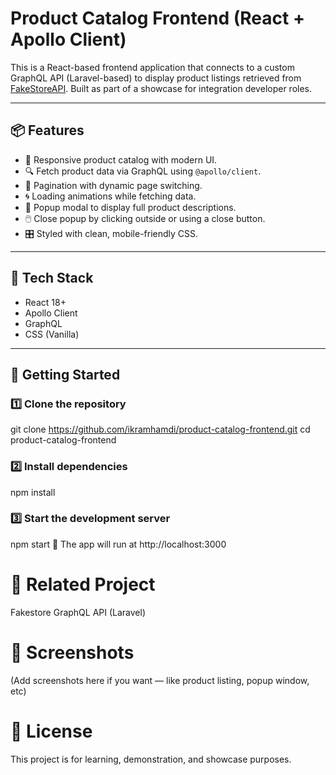 # Product Catalog Frontend (React + Apollo Client)

This is a React-based frontend application that connects to a custom GraphQL API (Laravel-based) to display product listings retrieved from [FakeStoreAPI](https://fakestoreapi.com/). Built as part of a showcase for integration developer roles.

---

## 📦 Features

- 🎨 Responsive product catalog with modern UI.
- 🔍 Fetch product data via GraphQL using `@apollo/client`.
- 📑 Pagination with dynamic page switching.
- 🌀 Loading animations while fetching data.
- 💬 Popup modal to display full product descriptions.
- 🖱️ Close popup by clicking outside or using a close button.
- 🎛️ Styled with clean, mobile-friendly CSS.

---

## 📌 Tech Stack

- React 18+
- Apollo Client
- GraphQL
- CSS (Vanilla)

---

## 🚀 Getting Started

### 1️⃣ Clone the repository

git clone https://github.com/ikramhamdi/product-catalog-frontend.git
cd product-catalog-frontend

### 2️⃣ Install dependencies
npm install

### 3️⃣ Start the development server
npm start
📌 The app will run at http://localhost:3000

# 🔗 Related Project
Fakestore GraphQL API (Laravel)

# 📸 Screenshots
(Add screenshots here if you want — like product listing, popup window, etc)

# 📃 License
This project is for learning, demonstration, and showcase purposes.
